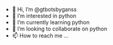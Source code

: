 - 👋 Hi, I’m @gtbotsbyganss
- 👀 I’m interested in python
- 🌱 I’m currently learning python
- 💞️ I’m looking to collaborate on python
- 📫 How to reach me ...

<!---
gtbotsbyganss/gtbotsbyganss is a ✨ special ✨ repository because its `README.md` (this file) appears on your GitHub profile.
You can click the Preview link to take a look at your changes.
--->
